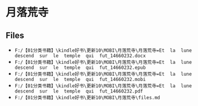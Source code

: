 # 月落荒寺

## Files

- `F:/【01分类书籍】\kindle好书\更新10\MOBI\月落荒寺\月落荒寺=Et  la  lune  descend  sur  le  temple  qui  fut_14660232.docx`
- `F:/【01分类书籍】\kindle好书\更新10\MOBI\月落荒寺\月落荒寺=Et  la  lune  descend  sur  le  temple  qui  fut_14660232.epub`
- `F:/【01分类书籍】\kindle好书\更新10\MOBI\月落荒寺\月落荒寺=Et  la  lune  descend  sur  le  temple  qui  fut_14660232.mobi`
- `F:/【01分类书籍】\kindle好书\更新10\MOBI\月落荒寺\月落荒寺=Et  la  lune  descend  sur  le  temple  qui  fut_14660232.pdf`
- `F:/【01分类书籍】\kindle好书\更新10\MOBI\月落荒寺\files.md`
